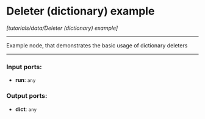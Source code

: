 # Deleter (dictionary) example

_[tutorials/data/Deleter (dictionary) example]_

---

Example node, that demonstrates the basic usage of dictionary deleters  

---

### Input ports:

* __run__: ` any `

### Output ports:

* __dict__: ` any `

